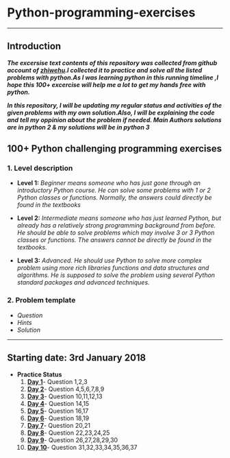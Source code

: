 # Python-programming-exercises
---------------------
##	Introduction 

***The excersise text contents of this repository was collected from github account of [zhiwehu](https://github.com/zhiwehu/Python-programming-exercises).I collected it to practice and solve all the listed problems with python.As I was learning python in this running timeline ,I hope this 100+ excercise will help me a lot to get my hands free with python.***

***In this repository, I will be updating my regular status and activities of the given problems with my own solution.Also, I will be explaining the code and tell my oppinion about the problem if needed. Main Authors solutions are in python 2 & my solutions will be in python 3***


## 100+ Python challenging programming exercises
### 1.	Level description

- **Level 1:**	*Beginner means someone who has just gone through an introductory Python course. He can solve some problems with 1 or 2 Python classes or functions. Normally, the answers could directly be found in the textbooks*

- **Level 2:**	*Intermediate means someone who has just learned Python, but already has a relatively strong programming background from before. He should be able to solve problems which may involve 3 or 3 Python classes or functions. The answers cannot be directly be found in the textbooks.*

- **Level 3:**	*Advanced. He should use Python to solve more complex problem using more rich libraries functions and data structures and algorithms. He is supposed to solve the problem using several Python standard packages and advanced techniques.*

### 2.	Problem template

* *Question*
* *Hints*
* *Solution*

-----------------
## Starting date: 3rd January 2018 

* **Practice Status**
   1. **[Day 1](https://github.com/darkprinx/100-plus-Python-programming-exercises-extended/blob/master/Status/Day%201.md "Day 1 Status")**- Question 1,2,3 
   2. **[Day 2](https://github.com/darkprinx/100-plus-Python-programming-exercises-extended/blob/master/Status/Day%202.md "Day 2 Status")**- Question 4,5,6,7,8,9
   3. **[Day 3](https://github.com/darkprinx/100-plus-Python-programming-exercises-extended/blob/master/Status/Day%203.md "Day 3 Status")**- Question 10,11,12,13
   4. **[Day 4](https://github.com/darkprinx/100-plus-Python-programming-exercises-extended/blob/master/Status/Day%204.md "Day 4 Status")**- Question 14,15
   5. **[Day 5](https://github.com/darkprinx/100-plus-Python-programming-exercises-extended/blob/master/Status/Day%205.md "Day 5 Status")**- Question 16,17
   6. **[Day 6](https://github.com/darkprinx/100-plus-Python-programming-exercises-extended/blob/master/Status/Day%206.md "Day 6 Status")**- Question 18,19
   7. **[Day 7](https://github.com/darkprinx/100-plus-Python-programming-exercises-extended/blob/master/Status/Day%207.md "Day 7 Status")**- Question 20,21
   8. **[Day 8](https://github.com/darkprinx/100-plus-Python-programming-exercises-extended/blob/master/Status/Day%208.md "Day 8 Status")**- Question 22,23,24,25
   9. **[Day 9](https://github.com/darkprinx/100-plus-Python-programming-exercises-extended/blob/master/Status/Day%209.md "Day 9 Status")**- Question 26,27,28,29,30
  10. **[Day 10](https://github.com/darkprinx/100-plus-Python-programming-exercises-extended/blob/master/Status/Day_10.md "Day 10 Status")**- Question 31,32,33,34,35,36,37
